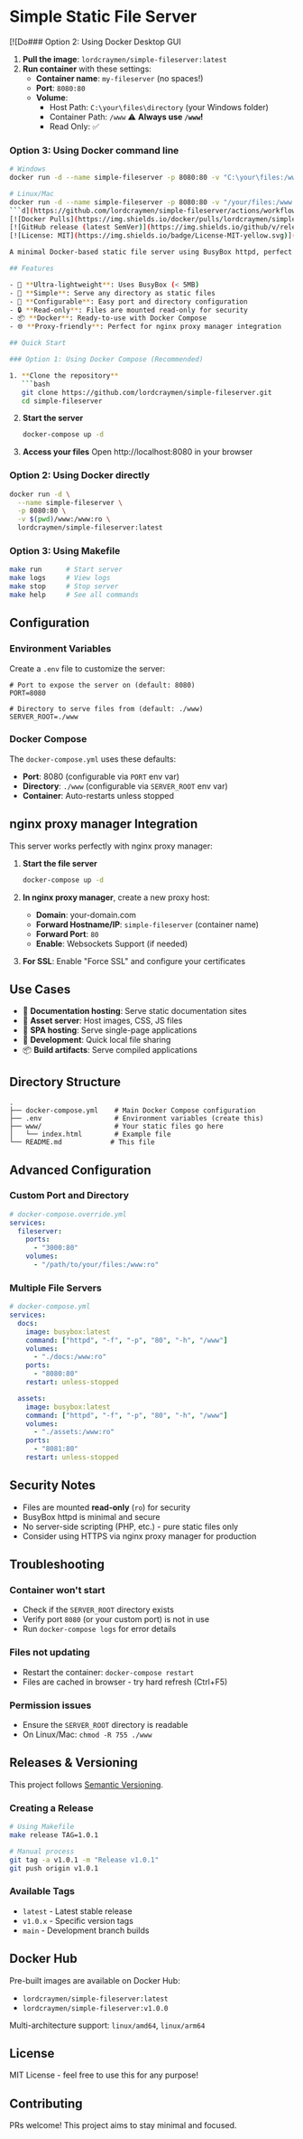 # Simple Static File Server

[![Do### Option 2: Using Docker Desktop GUI

1. **Pull the image**: `lordcraymen/simple-fileserver:latest`
2. **Run container** with these settings:
   - **Container name**: `my-fileserver` (no spaces!)
   - **Port**: `8080:80`
   - **Volume**: 
     - Host Path: `C:\your\files\directory` (your Windows folder)
     - Container Path: `/www` ⚠️ **Always use `/www`!**
     - Read Only: ✅

### Option 3: Using Docker command line

```bash
# Windows
docker run -d --name simple-fileserver -p 8080:80 -v "C:\your\files:/www:ro" lordcraymen/simple-fileserver:latest

# Linux/Mac  
docker run -d --name simple-fileserver -p 8080:80 -v "/your/files:/www:ro" lordcraymen/simple-fileserver:latest
```d](https://github.com/lordcraymen/simple-fileserver/actions/workflows/docker.yml/badge.svg)](https://github.com/lordcraymen/simple-fileserver/actions/workflows/docker.yml)
[![Docker Pulls](https://img.shields.io/docker/pulls/lordcraymen/simple-fileserver)](https://hub.docker.com/r/lordcraymen/simple-fileserver)
[![GitHub release (latest SemVer)](https://img.shields.io/github/v/release/lordcraymen/simple-fileserver)](https://github.com/lordcraymen/simple-fileserver/releases)
[![License: MIT](https://img.shields.io/badge/License-MIT-yellow.svg)](https://opensource.org/licenses/MIT)

A minimal Docker-based static file server using BusyBox httpd, perfect for serving static files and integrating with reverse proxies like nginx proxy manager.

## Features

- 🚀 **Ultra-lightweight**: Uses BusyBox (< 5MB)
- 📁 **Simple**: Serve any directory as static files
- 🔧 **Configurable**: Easy port and directory configuration
- 🔒 **Read-only**: Files are mounted read-only for security
- 📦 **Docker**: Ready-to-use with Docker Compose
- 🌐 **Proxy-friendly**: Perfect for nginx proxy manager integration

## Quick Start

### Option 1: Using Docker Compose (Recommended)

1. **Clone the repository**
   ```bash
   git clone https://github.com/lordcraymen/simple-fileserver.git
   cd simple-fileserver
   ```

2. **Start the server**
   ```bash
   docker-compose up -d
   ```

3. **Access your files**
   Open http://localhost:8080 in your browser

### Option 2: Using Docker directly

```bash
docker run -d \
  --name simple-fileserver \
  -p 8080:80 \
  -v $(pwd)/www:/www:ro \
  lordcraymen/simple-fileserver:latest
```

### Option 3: Using Makefile

```bash
make run      # Start server
make logs     # View logs  
make stop     # Stop server
make help     # See all commands
```

## Configuration

### Environment Variables

Create a `.env` file to customize the server:

```env
# Port to expose the server on (default: 8080)
PORT=8080

# Directory to serve files from (default: ./www)
SERVER_ROOT=./www
```

### Docker Compose

The `docker-compose.yml` uses these defaults:
- **Port**: 8080 (configurable via `PORT` env var)
- **Directory**: `./www` (configurable via `SERVER_ROOT` env var)
- **Container**: Auto-restarts unless stopped

## nginx proxy manager Integration

This server works perfectly with nginx proxy manager:

1. **Start the file server**
   ```bash
   docker-compose up -d
   ```

2. **In nginx proxy manager**, create a new proxy host:
   - **Domain**: your-domain.com
   - **Forward Hostname/IP**: `simple-fileserver` (container name)
   - **Forward Port**: `80`
   - **Enable**: Websockets Support (if needed)

3. **For SSL**: Enable "Force SSL" and configure your certificates

## Use Cases

- 📖 **Documentation hosting**: Serve static documentation sites
- 🎨 **Asset server**: Host images, CSS, JS files
- 📱 **SPA hosting**: Serve single-page applications
- 🔧 **Development**: Quick local file sharing
- 📦 **Build artifacts**: Serve compiled applications

## Directory Structure

```
.
├── docker-compose.yml    # Main Docker Compose configuration
├── .env                  # Environment variables (create this)
├── www/                  # Your static files go here
│   └── index.html        # Example file
└── README.md            # This file
```

## Advanced Configuration

### Custom Port and Directory

```yaml
# docker-compose.override.yml
services:
  fileserver:
    ports:
      - "3000:80"
    volumes:
      - "/path/to/your/files:/www:ro"
```

### Multiple File Servers

```yaml
# docker-compose.yml
services:
  docs:
    image: busybox:latest
    command: ["httpd", "-f", "-p", "80", "-h", "/www"]
    volumes:
      - "./docs:/www:ro"
    ports:
      - "8080:80"
    restart: unless-stopped

  assets:
    image: busybox:latest
    command: ["httpd", "-f", "-p", "80", "-h", "/www"]
    volumes:
      - "./assets:/www:ro"
    ports:
      - "8081:80"
    restart: unless-stopped
```

## Security Notes

- Files are mounted **read-only** (`ro`) for security
- BusyBox httpd is minimal and secure
- No server-side scripting (PHP, etc.) - pure static files only
- Consider using HTTPS via nginx proxy manager for production

## Troubleshooting

### Container won't start
- Check if the `SERVER_ROOT` directory exists
- Verify port `8080` (or your custom port) is not in use
- Run `docker-compose logs` for error details

### Files not updating
- Restart the container: `docker-compose restart`
- Files are cached in browser - try hard refresh (Ctrl+F5)

### Permission issues
- Ensure the `SERVER_ROOT` directory is readable
- On Linux/Mac: `chmod -R 755 ./www`

## Releases & Versioning

This project follows [Semantic Versioning](https://semver.org/). 

### Creating a Release

```bash
# Using Makefile
make release TAG=1.0.1

# Manual process
git tag -a v1.0.1 -m "Release v1.0.1"
git push origin v1.0.1
```

### Available Tags
- `latest` - Latest stable release
- `v1.0.x` - Specific version tags
- `main` - Development branch builds

## Docker Hub

Pre-built images are available on Docker Hub:
- `lordcraymen/simple-fileserver:latest`
- `lordcraymen/simple-fileserver:v1.0.0`

Multi-architecture support: `linux/amd64`, `linux/arm64`

## License

MIT License - feel free to use this for any purpose!

## Contributing

PRs welcome! This project aims to stay minimal and focused.
